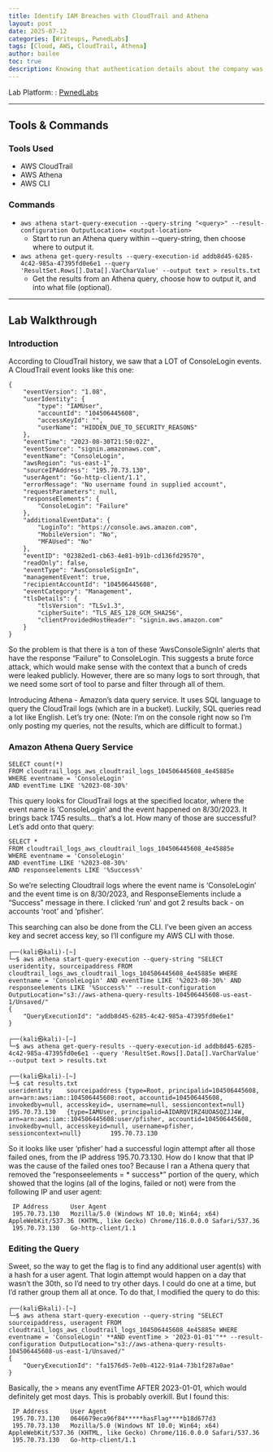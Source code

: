 ```yaml
---
title: Identify IAM Breaches with CloudTrail and Athena
layout: post
date: 2025-07-12
categories: [Writeups, PwnedLabs]
tags: [Cloud, AWS, CloudTrail, Athena]
author: bailee
toc: true
description: Knowing that authentication details about the company was leaked on Pastebin, identify malicious IAM activity and any compromised IAM accounts, using AWS CloudTrail and Amazon Athena.
---
```

Lab Platform: 
: [PwnedLabs](https://pwnedlabs.io/labs/identify-iam-breaches-with-cloudtrail-and-athena)

---

## Tools & Commands

### Tools Used

- AWS CloudTrail
- AWS Athena
- AWS CLI

### Commands

- `aws athena start-query-execution --query-string "<query>" --result-configuration OutputLocation= <output-location>`
    - Start to run an Athena query within --query-string, then choose where to output it.
- `aws athena get-query-results --query-execution-id addb8d45-6285-4c42-985a-47395fd0e6e1 --query 'ResultSet.Rows[].Data[].VarCharValue' --output text > results.txt`
    - Get the results from an Athena query, choose how to output it, and into what file (optional).

---

## Lab Walkthrough

### Introduction
According to CloudTrail history, we saw that a LOT of ConsoleLogin events. A CloudTrail event looks like this one: 

```
{
    "eventVersion": "1.08",
    "userIdentity": {
        "type": "IAMUser",
        "accountId": "104506445608",
        "accessKeyId": "",
        "userName": "HIDDEN_DUE_TO_SECURITY_REASONS"
    },
    "eventTime": "2023-08-30T21:50:02Z",
    "eventSource": "signin.amazonaws.com",
    "eventName": "ConsoleLogin",
    "awsRegion": "us-east-1",
    "sourceIPAddress": "195.70.73.130",
    "userAgent": "Go-http-client/1.1",
    "errorMessage": "No username found in supplied account",
    "requestParameters": null,
    "responseElements": {
        "ConsoleLogin": "Failure"
    },
    "additionalEventData": {
        "LoginTo": "https://console.aws.amazon.com",
        "MobileVersion": "No",
        "MFAUsed": "No"
    },
    "eventID": "02382ed1-cb63-4e81-b91b-cd136fd29570",
    "readOnly": false,
    "eventType": "AwsConsoleSignIn",
    "managementEvent": true,
    "recipientAccountId": "104506445608",
    "eventCategory": "Management",
    "tlsDetails": {
        "tlsVersion": "TLSv1.3",
        "cipherSuite": "TLS_AES_128_GCM_SHA256",
        "clientProvidedHostHeader": "signin.aws.amazon.com"
    }
}
```

So the problem is that there is a ton of these ‘AwsConsoleSignIn’ alerts that have the response “Failure” to ConsoleLogin. This suggests a brute force attack, which would make sense with the context that a bunch of creds were leaked publicly. However, there are so many logs to sort through, that we need some sort of tool to parse and filter through all of them. 

Introducing Athena - Amazon’s data query service. It uses SQL language to query the CloudTrail logs (which are in a bucket). Luckily, SQL queries read a lot like English. Let’s try one: (Note: I’m on the console right now so I’m only posting my queries, not the results, which are difficult to format.)

### Amazon Athena Query Service

```
SELECT count(*)
FROM cloudtrail_logs_aws_cloudtrail_logs_104506445608_4e45885e
WHERE eventname = 'ConsoleLogin'
AND eventTime LIKE '%2023-08-30%'
```

This query looks for CloudTrail logs at the specified locator, where the event name is ‘ConsoleLogin’ and the event happened on 8/30/2023. It brings back 1745 results… that’s a lot. How many of those are successful? Let’s add onto that query: 

```
SELECT * 
FROM cloudtrail_logs_aws_cloudtrail_logs_104506445608_4e45885e
WHERE eventname = 'ConsoleLogin'
AND eventTime LIKE '%2023-08-30%'
AND responseelements LIKE '%Success%'
```

So we’re selecting Cloudtrail logs where the event name is ‘ConsoleLogin’ and the event time is on 8/30/2023, and ResponseElements include a “Success” message in there. I clicked ‘run’ and got 2 results back - on accounts ‘root’ and ‘pfisher’. 

This searching can also be done from the CLI. I’ve been given an access key and secret access key, so I’ll configure my AWS CLI with those. 

```
┌──(kali㉿kali)-[~]
└─$ aws athena start-query-execution --query-string "SELECT useridentity, sourceipaddress FROM cloudtrail_logs_aws_cloudtrail_logs_104506445608_4e45885e WHERE eventname = 'ConsoleLogin' AND eventTime LIKE '%2023-08-30%' AND responseelements LIKE '%Success%'" --result-configuration OutputLocation="s3://aws-athena-query-results-104506445608-us-east-1/Unsaved/"
{
    "QueryExecutionId": "addb8d45-6285-4c42-985a-47395fd0e6e1"
}

┌──(kali㉿kali)-[~]
└─$ aws athena get-query-results --query-execution-id addb8d45-6285-4c42-985a-47395fd0e6e1 --query 'ResultSet.Rows[].Data[].VarCharValue' --output text > results.txt 

┌──(kali㉿kali)-[~]
└─$ cat results.txt       
useridentity    sourceipaddress {type=Root, principalid=104506445608, arn=arn:aws:iam::104506445608:root, accountid=104506445608, invokedby=null, accesskeyid=, username=null, sessioncontext=null}    195.70.73.130   {type=IAMUser, principalid=AIDARQVIRZ4UOASQZJJ4W, arn=arn:aws:iam::104506445608:user/pfisher, accountid=104506445608, invokedby=null, accesskeyid=null, username=pfisher, sessioncontext=null}        195.70.73.130
```

So it looks like user ‘pfisher’ had a successful login attempt after all those failed ones, from the IP address 195.70.73.130. How do I know that that IP was the cause of the failed ones too? Because I ran a Athena query that removed the “responseelements = * success*” portion of the query, which showed that the logins (all of the logins, failed or not) were from the following IP and user agent: 

```
 IP Address      User Agent
 195.70.73.130   Mozilla/5.0 (Windows NT 10.0; Win64; x64) AppleWebKit/537.36 (KHTML, like Gecko) Chrome/116.0.0.0 Safari/537.36
 195.70.73.130   Go-http-client/1.1
```

### Editing the Query

Sweet, so the way to get the flag is to find any additional user agent(s) with a hash for a user agent. That login attempt would happen on a day that wasn’t the 30th, so I’d need to try other days. I could do one at a time, but I’d rather group them all at once. To do that, I modified the query to do this: 

```
┌──(kali㉿kali)-[~]
└─$ aws athena start-query-execution --query-string "SELECT sourceipaddress, useragent FROM cloudtrail_logs_aws_cloudtrail_logs_104506445608_4e45885e WHERE eventname = 'ConsoleLogin' **AND eventTime > '2023-01-01'"** --result-configuration OutputLocation="s3://aws-athena-query-results-104506445608-us-east-1/Unsaved/"
{
    "QueryExecutionId": "fa1576d5-7e0b-4122-91a4-73b1f287a0ae"
}
```

Basically, the > means any eventTime AFTER 2023-01-01, which would definitely get most days. This is probably overkill. But I found this: 

```
 IP Address      User Agent
 195.70.73.130   0646679eca96f84*****hasFlag****b18d677d3
 195.70.73.130   Mozilla/5.0 (Windows NT 10.0; Win64; x64) AppleWebKit/537.36 (KHTML, like Gecko) Chrome/116.0.0.0 Safari/537.36
 195.70.73.130   Go-http-client/1.1
```
